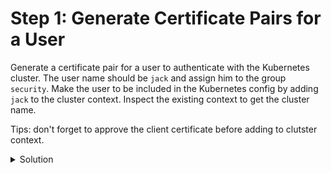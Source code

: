 # Step 1: Generate Certificate Pairs for a User

Generate a certificate pair for a user to authenticate with the Kubernetes cluster. The user name should be `jack` and assign him to the group `security`. Make the user to be included in the Kubernetes config by adding `jack` to the cluster context. Inspect the existing context to get the cluster name.

Tips: don't forget to approve the client certificate before adding to clutster context.

<details>
  <summary>Solution</summary>
  
  1. Generate certificate pair for `jack` using `openssl`:
```
openssl genrsa -out jack.key 2048
openssl req -new -key jack.key -out jack.csr -subj "/CN=jack/O=observer"
```

  2. Create certificate signing request object in kubernetes using the following manifest:
```
cat <<EOF | kubectl apply -f -
apiVersion: certificates.k8s.io/v1
kind: CertificateSigningRequest
metadata:
  name: <user>
spec:
  request: <base64-encoded-csr-file>
  signerName: kubernetes.io/kube-apiserver-client
  expirationSeconds: 86400
  usages:
  - client auth
EOF
```

  3. Approve the CSR: `kubectl certificate approve jack`

  4. Retrieve the approved CSR to get the client certificate: `kubectl get csr jack -o jsonpath='{.status.certificate}' | base64 -d > jack.crt`

  5. Add user `jack` to the cluster context: 
```
kubectl config set-credentials jack --client-certificate=<client-cert> --client-key=<client-key> --ember-certs=true
kubectl config set-context jill --cluster=<cluster-name> --user=jack
```
  
</details>

